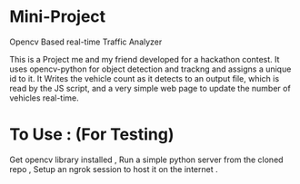 # Mini-Project
Opencv Based real-time Traffic Analyzer

This is a Project me and my friend developed for a hackathon contest.
It uses opencv-python for object detection and trackng and assigns a unique id to it.
It Writes the vehicle count as it detects to an output file, which is read by the JS script, 
and a very simple web page to update the number of vehicles real-time.


# To Use : (For Testing)

Get opencv library installed , 
Run a simple python server from the cloned repo ,
Setup an ngrok session to host it on the internet .
